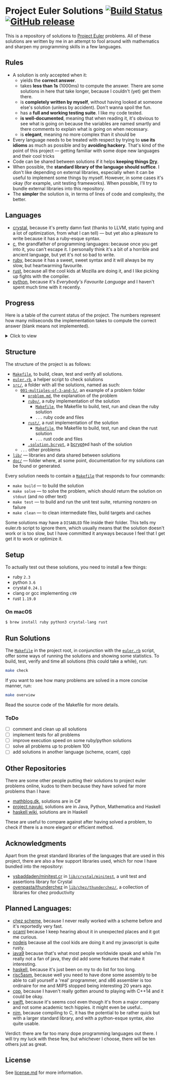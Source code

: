 # Project Euler Solutions [![Build Status](https://travis-ci.org/xfbs/euler.svg?branch=master)](https://travis-ci.org/xfbs/euler) [![GitHub release](https://img.shields.io/github/tag/xfbs/euler.svg)]()

This is a repository of solutions to [Project Euler](https://projecteuler.net/)
problems. All of these solutions are written by me in an attempt to fool around
with mathematics and sharpen my programming skills in a few languages.

## Rules

  - A solution is only accepted when it:
      - yields the **correct answer**.
      - takes **less than 1s** (1000ms) to compute the answer. There are some
        solutions in here that take longer, because I couldn't (yet) get them
        there.
      - is **completely written by myself**, without having looked at someone
        else's solution (unless by accident). Don't wanna spoil the fun.
      - has a **full and working testing suite**. I like my code tested.
      - **is well-documented**, meaning that when reading it, it's obvious to
        see what is going on because the variables are named smartly and there
        comments to explain what is going on when necessary.
      - is **elegant**, meaning no more complex than it should be
  - Every language needs to be treated with respect by trying to **use its
    idioms** as much as possible and by **avoiding hackery**. That's kind of the
    point of this project — getting familiar with some dope new languages and
    their cool tricks
  - Code can be shared between solutions if it helps **keeping things 
    [Dry](http://wiki.c2.com/?DontRepeatYourself)**.
  - When possible, the **standard library of the language should suffice**. I
    don't like depending on external libraries, especially when it can be useful
    to implement some things by myself. However, in some cases it's okay (for 
    example, unit testing frameworks). When possible, I'll try to bundle
    external libraries into this repository.
  - The **simpler** the solution is, in terms of lines of code and complexity,
    the better.

## Languages

  - [crystal](https://crystal-lang.org/), because it's pretty damn fast (thanks
    to LLVM, static typing and a lot of optimization, from what I can tell) — 
    but yet also a pleasure to write because it has a ruby-esque syntax.
  - [c](https://en.wikipedia.org/wiki/C_(programming_language)), the grandfather
    of programming languages: because once you get into it, you can't escape it.
    I personally think it's a bit of a horrible and ancient language, but yet
    it's not so bad to write.
  - [ruby](https://www.ruby-lang.org), because it has a sweet, sweet syntax and
    it will always be my slow, but heartwarming favourite.
  - [rust](https://rust-lang.org), because all the cool kids at Mozilla are
    doing it, and I like picking up fights with the compiler.
  - [python](https://python.org), because it's *Everybody's Favourite Language*
    and I haven't spent much time with it recently.

## Progress

Here is a table of the current status of the project. The numbers represent how
many miliseconds the implementation takes to compute the correct answer (blank
means not implemented). 

<details>
  <summary>Click to view</summary>

| problem | crystal |   c | ruby | rust | python | *avg* |
| ------- | ------- | --- | ---- | ---- | ------ | ----- |
| [`001`](https://projecteuler.net/problem=001) | 16ms | 12ms | 66ms | 14ms | 46ms | 30ms |
| [`002`](https://projecteuler.net/problem=002) | 16ms | 12ms | 70ms | 14ms | 48ms | 32ms |
| [`003`](https://projecteuler.net/problem=003) | 22ms | 12ms | 84ms | 16ms | 62ms | 39ms |
| [`004`](https://projecteuler.net/problem=004) | 74ms | 20ms | 114ms | 22ms | 60ms | 58ms |
| [`005`](https://projecteuler.net/problem=005) | 16ms | 12ms | 64ms | 12ms | 52ms | 31ms |
| [`006`](https://projecteuler.net/problem=006) | 12ms | 14ms | 62ms | 12ms | 46ms | 29ms |
| [`007`](https://projecteuler.net/problem=007) | 30ms | 18ms | 150ms | 22ms | 212ms | 86ms |
| [`008`](https://projecteuler.net/problem=008) | 16ms | 14ms | 62ms | 12ms | 52ms | 31ms |
| [`009`](https://projecteuler.net/problem=009) | 14ms | 12ms | 66ms | 12ms | 80ms | 36ms |
| [`010`](https://projecteuler.net/problem=010) | 140ms | 284ms | 378ms | 28ms | 520ms | 270ms |
| [`011`](https://projecteuler.net/problem=011) | 12ms | 12ms | 70ms | 12ms | 60ms | 33ms |
| [`012`](https://projecteuler.net/problem=012) | 76ms | 48ms | 698ms | 46ms | 1092ms | 392ms |
| [`013`](https://projecteuler.net/problem=013) | 18ms | 18ms | 80ms | 16ms | 62ms | 38ms |
| [`014`](https://projecteuler.net/problem=014) | 554ms | 66ms | 1436ms | 38ms | 2210ms | 860ms |
| [`015`](https://projecteuler.net/problem=015) | 18ms | 14ms | 64ms | 10ms | 52ms | 31ms |
| [`016`](https://projecteuler.net/problem=016) | 22ms | 10ms | 64ms | 12ms | 58ms | 33ms |
| [`017`](https://projecteuler.net/problem=017) | 50ms | 12ms | 100ms | 12ms | 54ms | 45ms |
| [`018`](https://projecteuler.net/problem=018) | 22ms | 10ms | 64ms | 12ms | 48ms | 31ms |
| [`019`](https://projecteuler.net/problem=019) | 18ms | 12ms | 66ms | 14ms |      | 27ms |
| [`020`](https://projecteuler.net/problem=020) | 14ms | 14ms | 66ms | 12ms | 46ms | 30ms |
| [`021`](https://projecteuler.net/problem=021) | 76ms | 28ms | 430ms | 24ms | 168ms | 145ms |
| [`022`](https://projecteuler.net/problem=022) | 34ms | 16ms | 86ms |      |      | 45ms |
| [`023`](https://projecteuler.net/problem=023) | 588ms | 86ms |      |      |      | 337ms |
| [`024`](https://projecteuler.net/problem=024) | 18ms | 10ms | 66ms | 10ms |      | 26ms |
| [`025`](https://projecteuler.net/problem=025) | 12ms | 10ms | 64ms | 12ms | 48ms | 29ms |
| [`026`](https://projecteuler.net/problem=026) | 50ms |      | 136ms |      |      | 93ms |
| [`027`](https://projecteuler.net/problem=027) | 210ms | 68ms |      |      |      | 139ms |
| [`028`](https://projecteuler.net/problem=028) | 16ms | 10ms | 64ms |      |      | 30ms |
| [`029`](https://projecteuler.net/problem=029) | 134ms | 12ms | 78ms |      |      | 74ms |
| [`030`](https://projecteuler.net/problem=030) | 26ms | 24ms | 88ms |      |      | 46ms |
| [`031`](https://projecteuler.net/problem=031) | 36ms | 14ms | 96ms | 16ms | 110ms | 54ms |
| [`032`](https://projecteuler.net/problem=032) | 278ms | 690ms |      |      |      | 484ms |
| [`033`](https://projecteuler.net/problem=033) | 16ms | 10ms | 66ms |      |      | 30ms |
| [`034`](https://projecteuler.net/problem=034) | 52ms | 390ms | 152ms |      |      | 198ms |
| [`035`](https://projecteuler.net/problem=035) | 622ms | 134ms |      |      |      | 378ms |
| [`036`](https://projecteuler.net/problem=036) | 16ms | 150ms | 70ms |      |      | 78ms |
| [`037`](https://projecteuler.net/problem=037) | 158ms | 90ms |      |      |      | 124ms |
| [`038`](https://projecteuler.net/problem=038) | 80ms | 12ms | 158ms | 18ms |      | 67ms |
| [`039`](https://projecteuler.net/problem=039) | 18ms | 16ms | 88ms | 16ms |      | 34ms |
| [`040`](https://projecteuler.net/problem=040) | 16ms | 12ms | 66ms | 14ms | 48ms | 31ms |
| [`041`](https://projecteuler.net/problem=041) | 444ms | 198ms |      |      |      | 321ms |
| [`042`](https://projecteuler.net/problem=042) | 20ms |      | 74ms |      |      | 47ms |
| [`043`](https://projecteuler.net/problem=043) | 16ms | 12ms | 64ms |      |      | 30ms |
| [`044`](https://projecteuler.net/problem=044) | 90ms | 40ms | 550ms |      |      | 226ms |
| [`045`](https://projecteuler.net/problem=045) | 18ms | 14ms | 82ms | 14ms | 100ms | 45ms |
| [`046`](https://projecteuler.net/problem=046) | 32ms | 12ms | 236ms |      |      | 93ms |
| [`048`](https://projecteuler.net/problem=048) | 56ms | 16ms | 68ms | 32ms | 46ms | 43ms |
| [`049`](https://projecteuler.net/problem=049) | 222ms | 216ms |      |      |      | 219ms |
| [`050`](https://projecteuler.net/problem=050) | 18ms | 12ms |      |      |      | 15ms |
| [`052`](https://projecteuler.net/problem=052) | 118ms | 56ms | 258ms |      |      | 144ms |
| *average* | 93ms | 62ms | 163ms | 17ms | 215ms | 110ms |
| *count* | 50 | 48 | 42 | 29 | 25 | 194 |

</details>

## Structure

The structure of the project is as follows:
  - [`Makefile`](Makefile), to build, clean, test and verify all solutions.
  - [`euler.rb`](euler.rb), a helper script to check solutions
  - [`src/`](src/), a folder with all the solutions, named as such:
      - [`001-multiples-of-3-and-5/`](src/001-multiples-of-3-and-5), an example 
        of a problem folder
          - [`problem.md`](src/001-multiples-of-3-and-5/problem.md), the
            explanation of the problem
          - [`ruby/`](src/001-multiples-of-3-and-5/ruby/), a ruby implementation
            of the solution
              - [`Makefile`](src/001-multiples-of-3-and-5/ruby/Makefile), the
                Makefile to build, test, run and clean the ruby solution
              - `...` ruby code and files
          - [`rust/`](src/001-multiples-of-3-and-5/rust), a rust implementation of the solution
              - [`Makefile`](src/001-multiples-of-3-and-5/rust/Makefile), the
                Makefile to build, test, run and clean the rust solution
              - `...` rust code and files
          - [`.solution.bcrypt`](src/001-multiples-of-3-and-5/.solution.bcrypt),
            a [bcrypt](https://en.wikipedia.org/wiki/Bcrypt)ed hash of the
            solution
      - `...` other problems
  - [`lib/`](lib/) — libraries and data shared between solutions
  - [`doc/`](doc/) — folder where, at some point, documentation for my solutions
    can be found or generated.

Every solution needs to contain a
[`Makefile`](src/001-multiples-of-3-and-5/ruby/Makefile) that responds to four
commands:
  - `make build` — to build the solution
  - `make solve` — to solve the problem, which should return the solution on
    `stdout` (and no other text)
  - `make test` — to build and run the unit test suite, returning nonzero on
    failure
  - `make clean` — to clean intermediate files, build targets and caches

Some solutions may have a `DISABLED` file inside their folder. This tells my
euler.rb script to ignore them, which usually means that the solution doesn't
work or is too slow, but I have committed it anyways because I feel that I get
get it to work or optimize it.

## Setup

To actually test out these solutions, you need to install a few things: 

  - ruby `2.3`
  - python `3.6`
  - crystal `0.24.1`
  - clang or gcc implementing `c99`
  - rust `1.19.0`

### On macOS

```bash
$ brew install ruby python3 crystal-lang rust
```

## Run Solutions

The [`Makefile`](Makefile) in the project root, in conjunction with the 
[`euler.rb`](euler.rb) script, offer some ways of running the solutions and
showing some statistics. To build, test, verify and time all solutions (this
could take a while), run:

```bash
make check
```

If you want to see how many problems are solved in a more concise manner, run:

```bash
make overview
```

Read the source code of the Makefile for more details.

### ToDo

  - [ ] comment and clean up all solutions
  - [ ] implement tests for all problems
  - [ ] improve execution speed on some ruby/python solutions
  - [ ] solve all problems up to problem 100
  - [ ] add solutions in another language (scheme, ocaml, cpp)

## Other Repositories

There are some other people putting their solutions to project euler problems
online, kudos to them because they have solved far more problems than I have:

  - [mathblog.dk](http://www.mathblog.dk/project-euler-solutions/), solutions
    are in C#
  - [project nayuki](https://www.nayuki.io/page/project-euler-solutions),
    solutions are in Java, Python, Mathematica and Haskell
  - [haskell wiki](https://wiki.haskell.org/Euler_problems), solutions are in
    Haskell

These are useful to compare against after having solved a problem, to check if
there is a more elegant or efficient method.

## Acknowledgments

Apart from the great standard libraries of the languages that are used in this
project, there are also a few support libraries used, which for now I have
bundled into the repository:

  - [ysbaddaden/minitest.cr](https://github.com/ysbaddaden/minitest.cr) in
    [`lib/crystal/minitest`](lib/crystal/minitest/), a unit test and assertions
    library for Crystal
  - [ovenpasta/thunderchez](https://github.com/ovenpasta/thunderchez) in
    [`lib/chez/thunderchez/`](lib/chez/thunderchez/), a collection of libraries
    for chez productivity

## Planned Languages:

  - [chez scheme](https://github.com/cisco/ChezScheme), because I never really
    worked with a scheme before and it's reportedly very fast.
  - [ocaml](https://github.com/ocaml/ocaml) because I keep hearing about it in
    unexpected places and it got me curious.
  - [nodejs](https://github.com/nodejs/node) because all the cool kids are doing
    it and my javascript is quite rusty.
  - [java9](https://www.oracle.com/java/java9.html) because that's what most
    people worldwide speak and while I'm really not a fan of java, they did add
    some features that make it interesting.
  - [haskell](https://www.haskell.org), because it's just been on my to do list
    for too long.
  - [risc5asm](https://rv8.io), because well you need to have done some assembly
    to be able to call yourself a 'real' programmer, and x86 assembler is too
    ordinaire for me and MIPS stopped being interesting 20 years ago.
  - [cpp](http://clang.org), because I haven't really gotten around to playing
    with C++14 and it could be okay.
  - [swift](https://github.com/apple/swift), because it's seems cool even though
    it's from a major company and not some academic tech hippies. it might even
    be useful..
  - [nim](https://nim-lang.org), because compiling to C, it has the potential to
    be rather quick but with a larger standard library, and with a python-esque
    syntax, also quite usable.

Verdict: there are far too many dope programming languages out there. I will try
my luck with these few, but whichever I choose, there will be ten others just as
great.

## License

See [license.md](license.md) for more information. 
